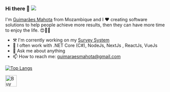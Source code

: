 ### Hi there 👋 ![](https://komarev.com/ghpvc/?username=gmahota&style=flat-square)

<!--
**gmahota/gmahota** is a ✨ _special_ ✨ repository because its `README.md` (this file) appears on your GitHub profile.

-->

I'm [Guimarães Mahota](https://profile.codersrank.io/user/gmahota) from Mozambique and I ❤ creating software solutions to help people achieve more results, then they can have more time to enjoy the life. 😍🧘🏿‍

- ⚒ I'm corrently working on my [Survey System](https://github.com/Aguns/agnus-survey) 
- 🌱 I often work with .NET Core (C#), NodeJs, NextJs , ReactJs, VueJs
- 💬 Ask me about anything
- 📫 How to reach me: guimaraesmahota@gmail.com 



[![Top Langs](https://github-readme-stats.vercel.app/api/top-langs/?username=gmahota&layout=compact)](https://github.com/gmahota/github-readme-stats)

<a href='https://ko-fi.com/guimaraesmahota' target='_blank'><img height='36' style='border:0px;height:36px;' src='https://cdn.ko-fi.com/cdn/kofi2.png?v=2' border='0' alt='Buy Me a Coffee at ko-fi.com' /></a>

